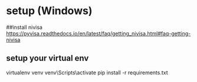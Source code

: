 # setup (Windows)
##install nivisa
https://pyvisa.readthedocs.io/en/latest/faq/getting_nivisa.html#faq-getting-nivisa

## setup your virtual env
virtualenv venv
venv\Scripts\activate
pip install -r requirements.txt
